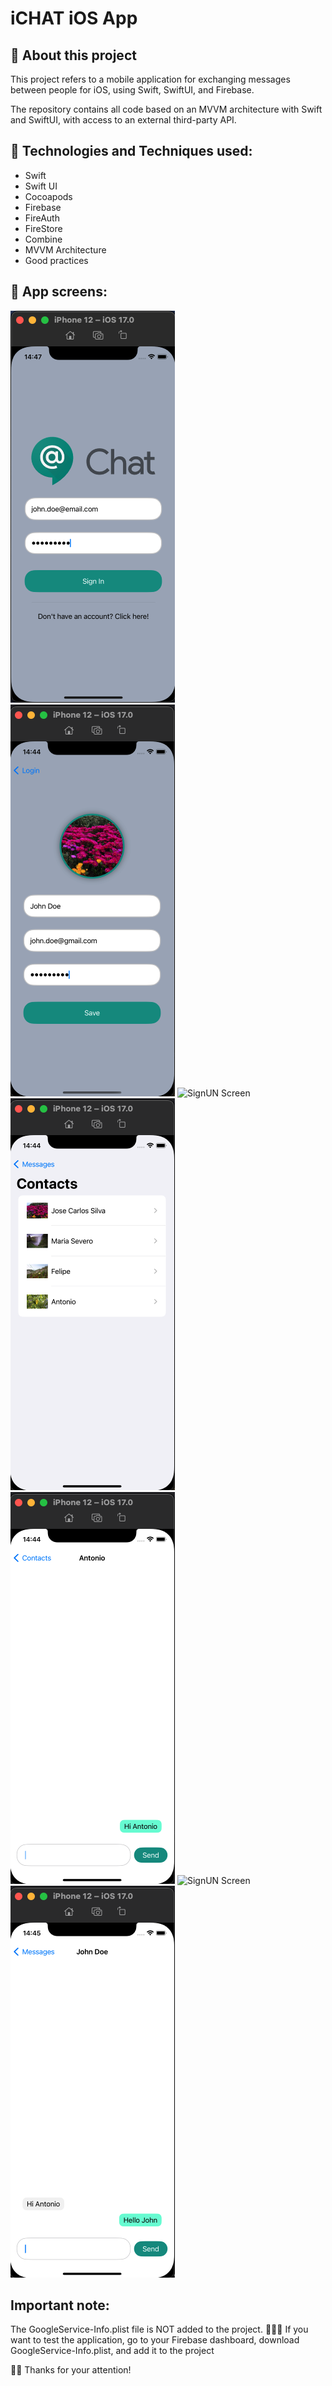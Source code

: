 # iCHAT iOS App

## 📱 About this project
This project refers to a mobile application for exchanging messages between people for iOS, using Swift, SwiftUI, and Firebase.

The repository contains all code based on an MVVM architecture with Swift and SwiftUI, with access to an external third-party API.

##  🤔 Technologies and Techniques used:
* Swift
* Swift UI
* Cocoapods
* Firebase
* FireAuth
* FireStore
* Combine
* MVVM Architecture
* Good practices

##  📱 App screens:
![SignIN Screen](https://github.com/edsonpsantos/images/blob/main/iChat/SignIn.png)
![SignUN Screen](https://github.com/edsonpsantos/images/blob/main/iChat/SignUp.png)
![SignUN Screen](https://github.com/edsonpsantos/images/blob/main/iChat/ProfilePicture.png)
![SignUN Screen](https://github.com/edsonpsantos/images/blob/main/iChat/ContactList.png)
![SignUN Screen](https://github.com/edsonpsantos/images/blob/main/iChat/Message1.png)
![SignUN Screen](https://github.com/edsonpsantos/images/blob/main/iChat/MessageReceived.png)
![SignUN Screen](https://github.com/edsonpsantos/images/blob/main/iChat/MessageAwnsered.png)

## Important note:
The GoogleService-Info.plist file is NOT added to the project.
👨🏽‍💻 If you want to test the application, go to your Firebase dashboard, download GoogleService-Info.plist, and add it to the project

🙏🏽 Thanks for your attention! 
